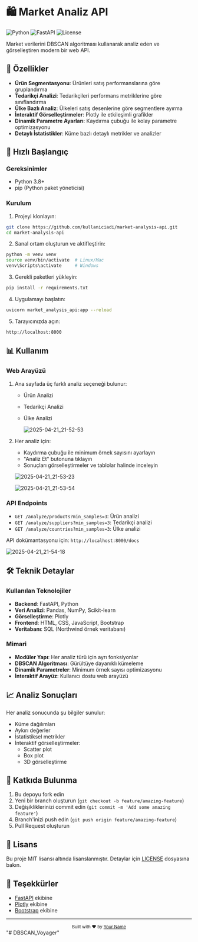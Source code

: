 # 🛍️ Market Analiz API

![Python](https://img.shields.io/badge/python-3.8%2B-blue)
![FastAPI](https://img.shields.io/badge/FastAPI-0.68.1-green)
![License](https://img.shields.io/badge/license-MIT-orange)

Market verilerini DBSCAN algoritması kullanarak analiz eden ve görselleştiren modern bir web API.

## 🌟 Özellikler

- **Ürün Segmentasyonu**: Ürünleri satış performanslarına göre gruplandırma
- **Tedarikçi Analizi**: Tedarikçileri performans metriklerine göre sınıflandırma
- **Ülke Bazlı Analiz**: Ülkeleri satış desenlerine göre segmentlere ayırma
- **İnteraktif Görselleştirmeler**: Plotly ile etkileşimli grafikler
- **Dinamik Parametre Ayarları**: Kaydırma çubuğu ile kolay parametre optimizasyonu
- **Detaylı İstatistikler**: Küme bazlı detaylı metrikler ve analizler

## 🚀 Hızlı Başlangıç

### Gereksinimler

- Python 3.8+
- pip (Python paket yöneticisi)

### Kurulum

1. Projeyi klonlayın:
```bash
git clone https://github.com/kullaniciadi/market-analysis-api.git
cd market-analysis-api
```

2. Sanal ortam oluşturun ve aktifleştirin:
```bash
python -m venv venv
source venv/bin/activate  # Linux/Mac
venv\Scripts\activate     # Windows
```

3. Gerekli paketleri yükleyin:
```bash
pip install -r requirements.txt
```

4. Uygulamayı başlatın:
```bash
uvicorn market_analysis_api:app --reload
```

5. Tarayıcınızda açın:
```
http://localhost:8000
```

## 📊 Kullanım

### Web Arayüzü

1. Ana sayfada üç farklı analiz seçeneği bulunur:
   - Ürün Analizi
   - Tedarikçi Analizi
   - Ülke Analizi
     
     ![2025-04-21_21-52-53](https://github.com/user-attachments/assets/6ce5291e-62ab-42ed-8ec9-20c11d1f33d4)

2. Her analiz için:
   - Kaydırma çubuğu ile minimum örnek sayısını ayarlayın
   - "Analiz Et" butonuna tıklayın
   - Sonuçları görselleştirmeler ve tablolar halinde inceleyin
     
   ![2025-04-21_21-53-23](https://github.com/user-attachments/assets/dce3ecf8-45ae-4aff-a330-2ce2aa151270)
   

   ![2025-04-21_21-53-54](https://github.com/user-attachments/assets/cfbd5691-ba4c-4a1c-877a-f847fcd56019)


### API Endpoints

- `GET /analyze/products?min_samples=3`: Ürün analizi
- `GET /analyze/suppliers?min_samples=3`: Tedarikçi analizi
- `GET /analyze/countries?min_samples=3`: Ülke analizi

API dokümantasyonu için: `http://localhost:8000/docs`

![2025-04-21_21-54-18](https://github.com/user-attachments/assets/a99e0935-40da-4f1c-9541-4ba855184718)


## 🛠️ Teknik Detaylar

### Kullanılan Teknolojiler

- **Backend**: FastAPI, Python
- **Veri Analizi**: Pandas, NumPy, Scikit-learn
- **Görselleştirme**: Plotly
- **Frontend**: HTML, CSS, JavaScript, Bootstrap
- **Veritabanı**: SQL (Northwind örnek veritabanı)

### Mimari

- **Modüler Yapı**: Her analiz türü için ayrı fonksiyonlar
- **DBSCAN Algoritması**: Gürültüye dayanıklı kümeleme
- **Dinamik Parametreler**: Minimum örnek sayısı optimizasyonu
- **İnteraktif Arayüz**: Kullanıcı dostu web arayüzü

## 📈 Analiz Sonuçları

Her analiz sonucunda şu bilgiler sunulur:

- Küme dağılımları
- Aykırı değerler
- İstatistiksel metrikler
- İnteraktif görselleştirmeler:
  - Scatter plot
  - Box plot
  - 3D görselleştirme

## 🤝 Katkıda Bulunma

1. Bu depoyu fork edin
2. Yeni bir branch oluşturun (`git checkout -b feature/amazing-feature`)
3. Değişikliklerinizi commit edin (`git commit -m 'Add some amazing feature'`)
4. Branch'inizi push edin (`git push origin feature/amazing-feature`)
5. Pull Request oluşturun

## 📝 Lisans

Bu proje MIT lisansı altında lisanslanmıştır. Detaylar için [LICENSE](LICENSE) dosyasına bakın.

## 🙏 Teşekkürler

- [FastAPI](https://fastapi.tiangolo.com/) ekibine
- [Plotly](https://plotly.com/) ekibine
- [Bootstrap](https://getbootstrap.com/) ekibine

---

<div align="center">
  <sub>Built with ❤️ by <a href="https://github.com/kullaniciadi">Your Name</a></sub>
</div> "# DBSCAN_Voyager" 
